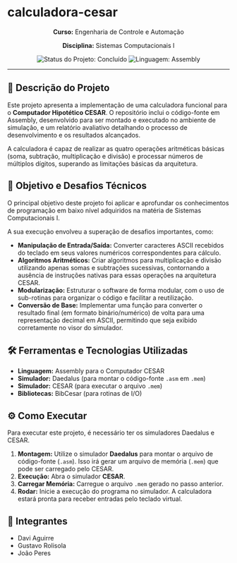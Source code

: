 #  calculadora-cesar

<div align="center">
  <p><strong>Curso:</strong> Engenharia de Controle e Automação</p>
  <p><strong>Disciplina:</strong> Sistemas Computacionais I</p>
</div>

<div align="center">
  <img src="https://img.shields.io/badge/status-concluído-green" alt="Status do Projeto: Concluído">
  <img src="https://img.shields.io/badge/linguagem-Assembly-blue" alt="Linguagem: Assembly">
</div>

---

## 📖 Descrição do Projeto

Este projeto apresenta a implementação de uma calculadora funcional para o **Computador Hipotético CESAR**. O repositório inclui o código-fonte em Assembly, desenvolvido para ser montado e executado no ambiente de simulação, e um relatório avaliativo detalhando o processo de desenvolvimento e os resultados alcançados.

A calculadora é capaz de realizar as quatro operações aritméticas básicas (soma, subtração, multiplicação e divisão) e processar números de múltiplos dígitos, superando as limitações básicas da arquitetura.

## 🎯 Objetivo e Desafios Técnicos

O principal objetivo deste projeto foi aplicar e aprofundar os conhecimentos de programação em baixo nível adquiridos na matéria de Sistemas Computacionais I.

A sua execução envolveu a superação de desafios importantes, como:

* **Manipulação de Entrada/Saída:** Converter caracteres ASCII recebidos do teclado em seus valores numéricos correspondentes para cálculo.
* **Algoritmos Aritméticos:** Criar algoritmos para multiplicação e divisão utilizando apenas somas e subtrações sucessivas, contornando a ausência de instruções nativas para essas operações na arquitetura CESAR.
* **Modularização:** Estruturar o software de forma modular, com o uso de sub-rotinas para organizar o código e facilitar a reutilização.
* **Conversão de Base:** Implementar uma função para converter o resultado final (em formato binário/numérico) de volta para uma representação decimal em ASCII, permitindo que seja exibido corretamente no visor do simulador.

## 🛠️ Ferramentas e Tecnologias Utilizadas

* **Linguagem:** Assembly para o Computador CESAR
* **Simulador:** Daedalus (para montar o código-fonte `.asm` em `.mem`)
* **Simulador:** CESAR (para executar o arquivo `.mem`)
* **Bibliotecas:** BibCesar (para rotinas de I/O)

## ⚙️ Como Executar

Para executar este projeto, é necessário ter os simuladores Daedalus e CESAR.

1.  **Montagem:** Utilize o simulador **Daedalus** para montar o arquivo de código-fonte (`.asm`). Isso irá gerar um arquivo de memória (`.mem`) que pode ser carregado pelo CESAR.
2.  **Execução:** Abra o simulador **CESAR**.
3.  **Carregar Memória:** Carregue o arquivo `.mem` gerado no passo anterior.
4.  **Rodar:** Inicie a execução do programa no simulador. A calculadora estará pronta para receber entradas pelo teclado virtual.

## 👥 Integrantes

* Davi Aguirre
* Gustavo Rolisola
* João Peres
